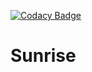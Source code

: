 [![Codacy Badge](https://app.codacy.com/project/badge/Grade/a56c0fb415ce43a09fe92753a30ce64e)](https://www.codacy.com/gh/NalediMadlopha/gk-sunrise/dashboard?utm_source=github.com&amp;utm_medium=referral&amp;utm_content=NalediMadlopha/gk-sunrise&amp;utm_campaign=Badge_Grade)

# Sunrise
